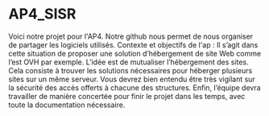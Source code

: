 # AP4_SISR
Voici notre projet pour l'AP4.
Notre github nous permet de nous organiser de partager les logiciels utilisés.
Contexte et objectifs de l'ap : 
Il s’agit dans cette situation de proposer une solution d’hébergement de site Web comme l’est OVH par
exemple.
L’idée est de mutualiser l’hébergement des sites. Cela consiste à trouver les solutions nécessaires pour
héberger plusieurs sites sur un même serveur. Vous devrez bien entendu être très vigilant sur la
sécurité des accès offerts à chacune des structures.
Enfin, l’équipe devra travailler de manière concertée pour finir le projet dans les temps, avec toute la
documentation nécessaire.
